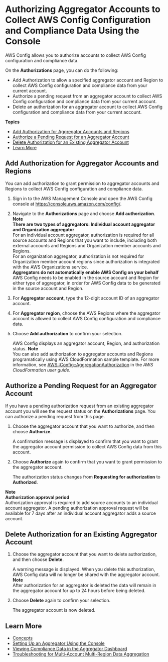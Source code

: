 # Authorizing Aggregator Accounts to Collect AWS Config Configuration and Compliance Data Using the Console<a name="authorize-aggregator-account-console"></a>

AWS Config allows you to authorize accounts to collect AWS Config configuration and compliance data\. 

On the **Authorizations** page, you can do the following:
+ Add Authorization to allow a specified aggregator account and Region to collect AWS Config configuration and compliance data from your current account\.
+ Authorize a pending request from an aggregator account to collect AWS Config configuration and compliance data from your current account\.
+ Delete an authorization for an aggregator account to collect AWS Config configuration and compliance data from your current account\.

**Topics**
+ [Add Authorization for Aggregator Accounts and Regions](#add-authorization-console)
+ [Authorize a Pending Request for an Aggregator Account](#authorization-pending-request-console)
+ [Delete Authorization for an Existing Aggregator Account](#delete-authorization-console)
+ [Learn More](#learn-more-setup-console)

## Add Authorization for Aggregator Accounts and Regions<a name="add-authorization-console"></a>

You can add authorization to grant permission to aggregator accounts and Regions to collect AWS Config configuration and compliance data\.

1. Sign in to the AWS Management Console and open the AWS Config console at [https://console\.aws\.amazon\.com/config/](https://console.aws.amazon.com/config/)\.

1. Navigate to the **Authorizations** page and choose **Add authorization**\.
**Note**  
**There are two types of aggregators: Individual account aggregator and Organization aggregator**  
For an individual account aggregator, authorization is required for all source accounts and Regions that you want to include, including both external accounts and Regions and Organization member accounts and Regions\.  
For an organization aggregator, authorization is not required for Organization member account regions since authorization is integrated with the AWS Organizations service\.  
**Aggregators do not automatically enable AWS Config on your behalf**  
AWS Config needs to be enabled in the source account and Region for either type of aggregator, in order for AWS Config data to be generated in the source account and Region\.

1. For **Aggregator account**, type the 12\-digit account ID of an aggregator account\.

1. For **Aggregator region**, choose the AWS Regions where the aggregator account is allowed to collect AWS Config configuration and compliance data\.

1. Choose **Add authorization** to confirm your selection\.

   AWS Config displays an aggregator account, Region, and authorization status\.
**Note**  
You can also add authorization to aggregator accounts and Regions programatically using AWS CloudFormation sample template\. For more information, see [AWS::Config::AggregationAuthorization](https://docs.aws.amazon.com/AWSCloudFormation/latest/UserGuide/aws-resource-config-aggregationauthorization.html) in the *AWS CloudFormation user guide*\.

## Authorize a Pending Request for an Aggregator Account<a name="authorization-pending-request-console"></a>

If you have a pending authorization request from an existing aggregator account you will see the request status on the **Authorizations** page\. You can authorize a pending request from this page\.

1. Choose the aggregator account that you want to authorize, and then choose **Authorize**\.

   A confirmation message is displayed to confirm that you want to grant the aggregator account permission to collect AWS Config data from this account\.

1. Choose **Authorize** again to confirm that you want to grant permission to the aggregator account\.

   The authorization status changes from **Requesting for authorization** to **Authorized**\.

**Note**  
**Authorization approval period**  
Authorization approval is required to add source accounts to an individual account aggregator\. A pending authorization approval request will be available for 7 days after an individual account aggregator adds a source account\.

## Delete Authorization for an Existing Aggregator Account<a name="delete-authorization-console"></a>

1. Choose the aggregator account that you want to delete authorization, and then choose **Delete**\.

   A warning message is displayed\. When you delete this authorization, AWS Config data will no longer be shared with the aggregator account\.
**Note**  
After authorization for an aggregator is deleted the data will remain in the aggregator account for up to 24 hours before being deleted\.

1. Choose **Delete** again to confirm your selection\.

   The aggregator account is now deleted\.

## Learn More<a name="learn-more-setup-console"></a>
+ [Concepts](config-concepts.md)
+ [Setting Up an Aggregator Using the Console](setup-aggregator-console.md)
+ [Viewing Compliance Data in the Aggregator Dashboard](viewing-the-aggregate-dashboard.md)
+ [Troubleshooting for Multi\-Account Multi\-Region Data Aggregation](aggregate-data-troubleshooting.md)